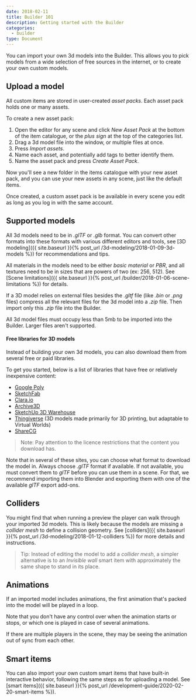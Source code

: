 ```yaml
---
date: 2018-02-11
title: Builder 101
description: Getting started with the Builder
categories:
  - builder
type: Document
---
```


You can import your own 3d models into the Builder. This allows you to pick models from a wide selection of free sources in the internet, or to create your own custom models.

## Upload a model

All custom items are stored in user-created _asset packs_. Each asset pack holds one or many assets.

To create a new asset pack:

1. Open the editor for any scene and click _New Asset Pack_ at the bottom of the item catalogue, or the _plus sign_ at the top of the categories list.
2. Drag a 3d model file into the window, or multiple files at once.
3. Press _Import assets_.
4. Name each asset, and potentially add tags to better identify them.
5. Name the asset pack and press _Create Asset Pack_.

Now you'll see a new folder in the items catalogue with your new asset pack, and you can use your new assets in any scene, just like the default items.

Once created, a custom asset pack is be available in every scene you edit as long as you log in with the same account.

## Supported models

All 3d models need to be in _.glTF_ or _.glb_ format. You can convert other formats into these formats with various different editors and tools, see [3D modeling]({{ site.baseurl }}{% post_url /3d-modeling/2018-01-09-3d-models %}) for recommendations and tips.

All materials in the models need to be either _basic material_ or _PBR_, and all textures need to be in sizes that are powers of two (ex: 256, 512). See [Scene limitations]({{ site.baseurl }}{% post_url /builder/2018-01-06-scene-limitations %}) for details.

If a 3D model relies on external files besides the _.gltf_ file (like _.bin_ or _.png_ files) compress all the relevant files for the 3d model into a _.zip_ file. Then import only this _.zip_ file into the Builder.

All 3d model files must occupy less than 5mb to be imported into the Builder. Larger files aren't supported.

#### Free libraries for 3D models

Instead of building your own 3d models, you can also download them from several free or paid libraries.

To get you started, below is a list of libraries that have free or relatively inexpensive content:

- [Google Poly](https://poly.google.com)
- [SketchFab](https://sketchfab.com/)
- [Clara.io](https://clara.io/)
- [Archive3D](https://archive3d.net/)
- [SketchUp 3D Warehouse](https://3dwarehouse.sketchup.com/)
- [Thingiverse](https://www.thingiverse.com/) (3D models made primarily for 3D printing, but adaptable to Virtual Worlds)
- [ShareCG](https://www.sharecg.com/)

> Note: Pay attention to the licence restrictions that the content you download has.

Note that in several of these sites, you can choose what format to download the model in. Always choose _.glTF_ format if available. If not available, you must convert them to _glTF_ before you can use them in a scene. For that, we recommend importing them into Blender and exporting them with one of the available _glTF_ export add-ons.

## Colliders

You might find that when running a preview the player can walk through your imported 3d models. This is likely because the models are missing a _collider mesh_ to define a collision geometry. See [colliders]({{ site.baseurl }}{% post_url /3d-modeling/2018-01-12-colliders %}) for more details and instructions.

> Tip: Instead of editing the model to add a _collider mesh_, a simpler alternative is to an _Invisible wall_ smart item with approximately the same shape to stand in its place.

## Animations

If an imported model includes animations, the first animation that's packed into the model will be played in a loop.

Note that you don't have any control over when the animation starts or stops, or which one is played in case of several animations.

If there are multiple players in the scene, they may be seeing the animation out of sync from each other.

## Smart items

You can also import your own custom smart items that have built-in interactive behavior, following the same steps as for uploading a model. See [smart items]({{ site.baseurl }}{% post_url /development-guide/2020-02-20-smart-items %}).

